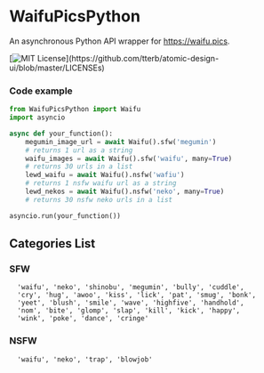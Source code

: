 
# WaifuPicsPython

An asynchronous Python API wrapper for https://waifu.pics.


[![MIT License](https://img.shields.io/apm/l/atomic-design-ui.svg?)](https://github.com/tterb/atomic-design-ui/blob/master/LICENSEs)


### Code example
```python
from WaifuPicsPython import Waifu
import asyncio

async def your_function():
    megumin_image_url = await Waifu().sfw('megumin')
    # returns 1 url as a string
    waifu_images = await Waifu().sfw('waifu', many=True)
    # returns 30 urls in a list
    lewd_waifu = await Waifu().nsfw('wafiu')
    # returns 1 nsfw waifu url as a string
    lewd_nekos = await Waifu().nsfw('neko', many=True)
    # returns 30 nsfw neko urls in a list

asyncio.run(your_function())
```
## Categories List

### SFW
```
  'waifu', 'neko', 'shinobu', 'megumin', 'bully', 'cuddle', 
  'cry', 'hug', 'awoo', 'kiss', 'lick', 'pat', 'smug', 'bonk', 
  'yeet', 'blush', 'smile', 'wave', 'highfive', 'handhold', 
  'nom', 'bite', 'glomp', 'slap', 'kill', 'kick', 'happy', 
  'wink', 'poke', 'dance', 'cringe'
```

### NSFW
```
  'waifu', 'neko', 'trap', 'blowjob'
```